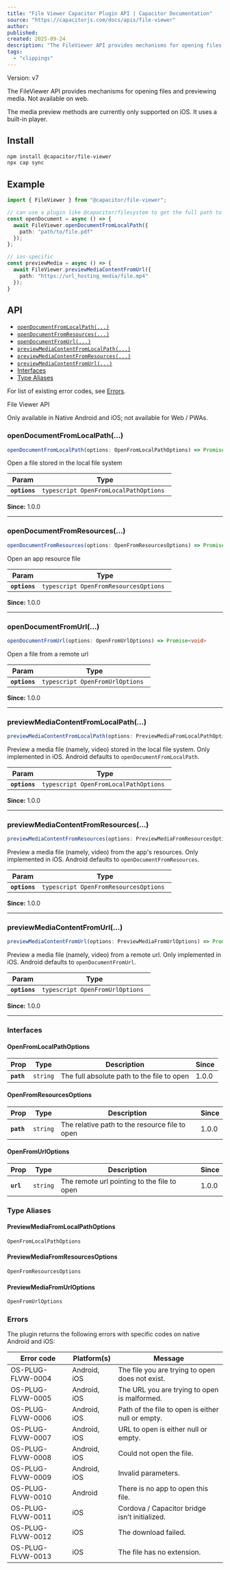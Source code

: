 ```yaml
---
title: "File Viewer Capacitor Plugin API | Capacitor Documentation"
source: "https://capacitorjs.com/docs/apis/file-viewer"
author:
published:
created: 2025-09-24
description: "The FileViewer API provides mechanisms for opening files and previewing media. Not available on web."
tags:
  - "clippings"
---
```

Version: v7

The FileViewer API provides mechanisms for opening files and previewing media. Not available on web.

The media preview methods are currently only supported on iOS. It uses a built-in player.

## Install

```bash
npm install @capacitor/file-viewer
npx cap sync
```

## Example

```typescript
import { FileViewer } from "@capacitor/file-viewer";

// can use a plugin like @capacitor/filesystem to get the full path to the file
const openDocument = async () => {
  await FileViewer.openDocumentFromLocalPath({
    path: "path/to/file.pdf"
  });
};

// ios-specific
const previewMedia = async () => {
  await FileViewer.previewMediaContentFromUrl({
    path: "https://url_hosting_media/file.mp4"
  });
}
```

## API

- [`openDocumentFromLocalPath(...)`](https://capacitorjs.com/docs/apis/#opendocumentfromlocalpath)
- [`openDocumentFromResources(...)`](https://capacitorjs.com/docs/apis/#opendocumentfromresources)
- [`openDocumentFromUrl(...)`](https://capacitorjs.com/docs/apis/#opendocumentfromurl)
- [`previewMediaContentFromLocalPath(...)`](https://capacitorjs.com/docs/apis/#previewmediacontentfromlocalpath)
- [`previewMediaContentFromResources(...)`](https://capacitorjs.com/docs/apis/#previewmediacontentfromresources)
- [`previewMediaContentFromUrl(...)`](https://capacitorjs.com/docs/apis/#previewmediacontentfromurl)
- [Interfaces](https://capacitorjs.com/docs/apis/#interfaces)
- [Type Aliases](https://capacitorjs.com/docs/apis/#type-aliases)

For list of existing error codes, see [Errors](https://capacitorjs.com/docs/apis/#errors).

File Viewer API

Only available in Native Android and iOS; not available for Web / PWAs.

### openDocumentFromLocalPath(...)

```typescript
openDocumentFromLocalPath(options: OpenFromLocalPathOptions) => Promise<void>
```

Open a file stored in the local file system

| Param | Type |
| --- | --- |
| **`options`** | ```typescript OpenFromLocalPathOptions ``` |

**Since:** 1.0.0

---

### openDocumentFromResources(...)

```typescript
openDocumentFromResources(options: OpenFromResourcesOptions) => Promise<void>
```

Open an app resource file

| Param | Type |
| --- | --- |
| **`options`** | ```typescript OpenFromResourcesOptions ``` |

**Since:** 1.0.0

---

### openDocumentFromUrl(...)

```typescript
openDocumentFromUrl(options: OpenFromUrlOptions) => Promise<void>
```

Open a file from a remote url

| Param | Type |
| --- | --- |
| **`options`** | ```typescript OpenFromUrlOptions ``` |

**Since:** 1.0.0

---

### previewMediaContentFromLocalPath(...)

```typescript
previewMediaContentFromLocalPath(options: PreviewMediaFromLocalPathOptions) => Promise<void>
```

Preview a media file (namely, video) stored in the local file system. Only implemented in iOS. Android defaults to `openDocumentFromLocalPath`.

| Param | Type |
| --- | --- |
| **`options`** | ```typescript OpenFromLocalPathOptions ``` |

**Since:** 1.0.0

---

### previewMediaContentFromResources(...)

```typescript
previewMediaContentFromResources(options: PreviewMediaFromResourcesOptions) => Promise<void>
```

Preview a media file (namely, video) from the app's resources. Only implemented in iOS. Android defaults to `openDocumentFromResources`.

| Param | Type |
| --- | --- |
| **`options`** | ```typescript OpenFromResourcesOptions ``` |

**Since:** 1.0.0

---

### previewMediaContentFromUrl(...)

```typescript
previewMediaContentFromUrl(options: PreviewMediaFromUrlOptions) => Promise<void>
```

Preview a media file (namely, video) from a remote url. Only implemented in iOS. Android defaults to `openDocumentFromUrl`.

| Param | Type |
| --- | --- |
| **`options`** | ```typescript OpenFromUrlOptions ``` |

**Since:** 1.0.0

---

### Interfaces

#### OpenFromLocalPathOptions

| Prop | Type | Description | Since |
| --- | --- | --- | --- |
| **`path`** | `string` | The full absolute path to the file to open | 1.0.0 |

#### OpenFromResourcesOptions

| Prop | Type | Description | Since |
| --- | --- | --- | --- |
| **`path`** | `string` | The relative path to the resource file to open | 1.0.0 |

#### OpenFromUrlOptions

| Prop | Type | Description | Since |
| --- | --- | --- | --- |
| **`url`** | `string` | The remote url pointing to the file to open | 1.0.0 |

### Type Aliases

#### PreviewMediaFromLocalPathOptions

```typescript
OpenFromLocalPathOptions
```

#### PreviewMediaFromResourcesOptions

```typescript
OpenFromResourcesOptions
```

#### PreviewMediaFromUrlOptions

```typescript
OpenFromUrlOptions
```

### Errors

The plugin returns the following errors with specific codes on native Android and iOS:

| Error code | Platform(s) | Message |
| --- | --- | --- |
| OS-PLUG-FLVW-0004 | Android, iOS | The file you are trying to open does not exist. |
| OS-PLUG-FLVW-0005 | Android, iOS | The URL you are trying to open is malformed. |
| OS-PLUG-FLVW-0006 | Android, iOS | Path of the file to open is either null or empty. |
| OS-PLUG-FLVW-0007 | Android, iOS | URL to open is either null or empty. |
| OS-PLUG-FLVW-0008 | Android, iOS | Could not open the file. |
| OS-PLUG-FLVW-0009 | Android, iOS | Invalid parameters. |
| OS-PLUG-FLVW-0010 | Android | There is no app to open this file. |
| OS-PLUG-FLVW-0011 | iOS | Cordova / Capacitor bridge isn’t initialized. |
| OS-PLUG-FLVW-0012 | iOS | The download failed. |
| OS-PLUG-FLVW-0013 | iOS | The file has no extension. |